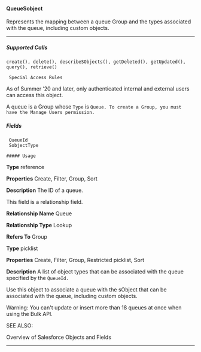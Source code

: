 #### QueueSobject

Represents the mapping between a queue Group and the types associated with the queue, including custom objects.


-----

##### Supported Calls
```
create(), delete(), describeSObjects(), getDeleted(), getUpdated(), query(), retrieve()

 Special Access Rules

```
As of Summer ’20 and later, only authenticated internal and external users can access this object.

A queue is a Group whose `Type` is `Queue. To create a Group, you must have the Manage Users permission.`

##### Fields

```
 QueueId
 SobjectType

##### Usage

```

**Type**
reference

**Properties**
Create, Filter, Group, Sort

**Description**
The ID of a queue.

This field is a relationship field.

**Relationship Name**
Queue

**Relationship Type**
Lookup

**Refers To**
Group

**Type**
picklist

**Properties**
Create, Filter, Group, Restricted picklist, Sort

**Description**
A list of object types that can be associated with the queue specified by the `QueueId.`


Use this object to associate a queue with the sObject that can be associated with the queue, including custom objects.

Warning: You can't update or insert more than 18 queues at once when using the Bulk API.

SEE ALSO:

Overview of Salesforce Objects and Fields


-----
